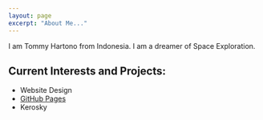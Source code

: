 ```yaml
---
layout: page
excerpt: "About Me..."
---
```


I am Tommy Hartono from Indonesia. I am a dreamer of Space Exploration.

## Current Interests and Projects:

- Website Design
- [GitHub Pages](http://tommyhartono.github.io)
- Kerosky